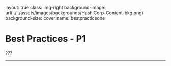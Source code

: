 layout: true
class: img-right
background-image: url(../../assets/images/backgrounds/HashiCorp-Content-bkg.png)
background-size: cover
name: bestpracticeone

# Best Practices - P1

<!-- content -->

???

---
